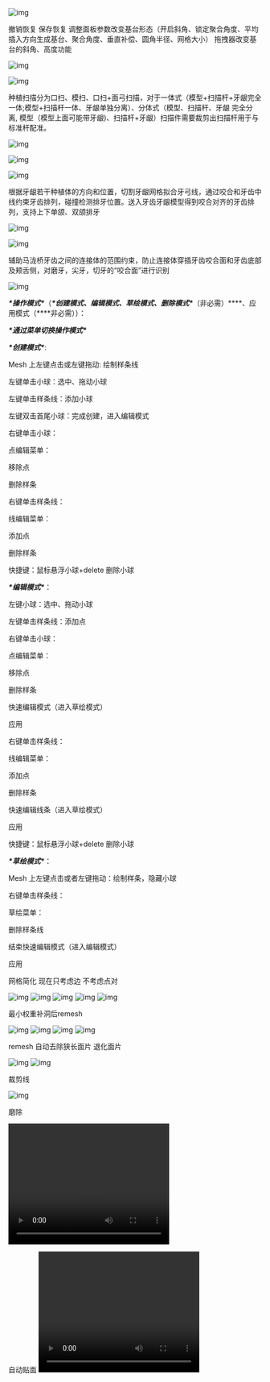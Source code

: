 ![img](show/picture1.png)

撤销恢复
保存恢复
调整面板参数改变基台形态（开启斜角、锁定聚合角度、平均插入方向生成基台、聚合角度、垂直补偿、圆角半径、网格大小）
拖拽器改变基台的斜角、高度功能

 

 

 

 

![img](show/picture2.png) 

![img](show/picture3.png) 

种植扫描分为口扫、模扫、口扫+面弓扫描，对于一体式（模型+扫描杆+牙龈完全一体;模型+扫描杆一体、牙龈单独分离）、分体式（模型、扫描杆、牙龈 完全分离, 模型（模型上面可能带牙龈)、扫描杆+牙龈）扫描件需要裁剪出扫描杆用于与标准杆配准。

 

![img](show/picture4.png) 

![img](show/picture5.png) 

![img](show/picture6.png) 

根据牙龈若干种植体的方向和位置，切割牙龈网格拟合牙弓线，通过咬合和牙齿中线约束牙齿排列，碰撞检测排牙位置。送入牙齿牙龈模型得到咬合对齐的牙齿排列，支持上下单颌、双颌排牙

 

 

![img](show/picture7.png) 

 

![img](show/picture8.png) 

 

辅助马泷桥牙齿之间的连接体的范围约束，防止连接体穿插牙齿咬合面和牙齿底部及颊舌侧，对磨牙，尖牙，切牙的“咬合面”进行识别

 

 

![img](show/picture9.png) 

***\*操作模式\****（***\*创建模式、编辑模式、草绘模式、删除模式\****（非必需）***\*、应用模式（\****非必需））： 

***\*通过菜单切换操作模式\**** 

***\*创建模式\****: 

Mesh 上左键点击或左键拖动: 绘制样条线 

左键单击小球：选中、拖动小球 

左键单击样条线：添加小球 

左键双击首尾小球：完成创建，进入编辑模式 

右键单击小球： 

点编辑菜单： 

移除点 

删除样条 

右键单击样条线： 

线编辑菜单： 

添加点 

删除样条

快捷键：鼠标悬浮小球+delete 删除小球 

***\*编辑模式\****： 

左键小球：选中、拖动小球 

左键单击样条线：添加点 

右键单击小球： 

点编辑菜单： 

移除点 

删除样条 

快速编辑模式（进入草绘模式） 

应用 

右键单击样条线： 

线编辑菜单： 

添加点 

删除样条 

快速编辑线条（进入草绘模式） 

应用 

快捷键：鼠标悬浮小球+delete 删除小球

***\*草绘模式\****： 

Mesh 上左键点击或者左键拖动：绘制样条，隐藏小球 

右键单击样条线： 

草绘菜单： 

删除样条线 

结束快速编辑模式（进入编辑模式） 

应用

网格简化 现在只考虑边 不考虑点对

![img](show/18before.png) 
![img](show/18after.png) 
![img](show/19_0.png) 
![img](show/19_1.png) 
![img](show/19_2.png) 

最小权重补洞后remesh

![img](show/20_0.png) 
![img](show/20_1.png) 
![img](show/20_2.png) 
![img](show/20_3.png) 

remesh 自动去除狭长面片 退化面片

![img](show/21_0.png) 
![img](show/21_1.png) 

裁剪线

![img](show/22_0.png) 

磨除

<video width="320" height="240" controls>
  <source src="https://github.com/TinyWhirlwind/Myproject/tree/main/show/20241021_140103.mp4" type="video/mp4">
</video>

自动贴面
<video width="320" height="240" controls>
  <source src="https://github.com/TinyWhirlwind/Myproject/tree/main/show/autofit2.mp4" type="video/mp4">
</video>

